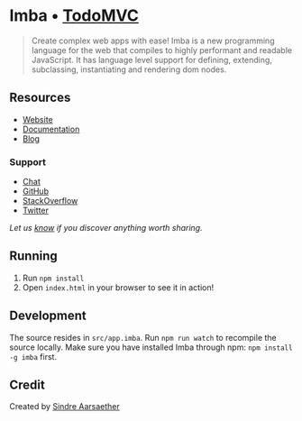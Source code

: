 # Imba • [TodoMVC](http://todomvc.com)

> Create complex web apps with ease! Imba is a new programming language for the web that compiles to highly performant and readable JavaScript. It has language level support for defining, extending, subclassing, instantiating and rendering dom nodes.

## Resources

- [Website](http://imba.io)
- [Documentation](http://imba.io/guides/language)
- [Blog](http://imba.io/blog)

### Support

- [Chat](https://gitter.im/somebee/imba)
- [GitHub](https://github.com/somebee/imba)
- [StackOverflow](http://stackoverflow.com/questions/tagged/imba)
- [Twitter](http://twitter.com/imbajs)

*Let us [know](https://github.com/somebee/todomvc-imba/issues) if you discover anything worth sharing.*

## Running

1. Run `npm install`
2. Open `index.html` in your browser to see it in action!

## Development

The source resides in `src/app.imba`. Run `npm run watch` to recompile the source locally. Make sure you have installed Imba through npm: `npm install -g imba` first.

## Credit

Created by [Sindre Aarsaether](http://github.com/somebee)